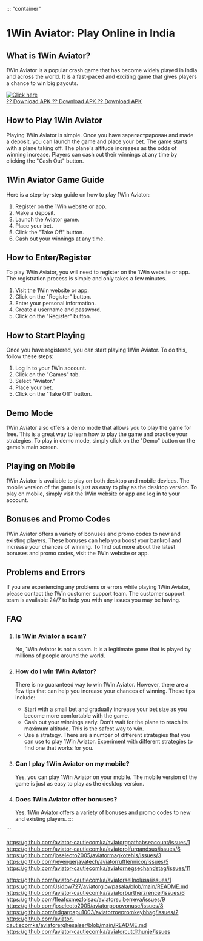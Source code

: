 ::: \"container\"
# 1Win Aviator: Play Online in India

## What is 1Win Aviator?

1Win Aviator is a popular crash game that has become widely played in
India and across the world. It is a fast-paced and exciting game that
gives players a chance to win big payouts.

[![Click
here](https://readscoops.com/wp-content/uploads/2023/03/Readscoop-aviator-1-1.jpg)](https://traff.sbs/deff)\
[?? Download APK ?? Download APK ?? Download
APK](https://traff.sbs/deff)

## How to Play 1Win Aviator

Playing 1Win Aviator is simple. Once you have зарегистрирован and made a
deposit, you can launch the game and place your bet. The game starts
with a plane taking off. The plane\'s altitude increases as the odds of
winning increase. Players can cash out their winnings at any time by
clicking the "Cash Out" button.

## 1Win Aviator Game Guide

Here is a step-by-step guide on how to play 1Win Aviator:

1.  Register on the 1Win website or app.
2.  Make a deposit.
3.  Launch the Aviator game.
4.  Place your bet.
5.  Click the "Take Off" button.
6.  Cash out your winnings at any time.

## How to Enter/Register

To play 1Win Aviator, you will need to register on the 1Win website or
app. The registration process is simple and only takes a few minutes.

1.  Visit the 1Win website or app.
2.  Click on the "Register" button.
3.  Enter your personal information.
4.  Create a username and password.
5.  Click on the "Register" button.

## How to Start Playing

Once you have registered, you can start playing 1Win Aviator. To do
this, follow these steps:

1.  Log in to your 1Win account.
2.  Click on the "Games" tab.
3.  Select "Aviator."
4.  Place your bet.
5.  Click on the "Take Off" button.

## Demo Mode

1Win Aviator also offers a demo mode that allows you to play the game
for free. This is a great way to learn how to play the game and practice
your strategies. To play in demo mode, simply click on the "Demo"
button on the game\'s main screen.

## Playing on Mobile

1Win Aviator is available to play on both desktop and mobile devices.
The mobile version of the game is just as easy to play as the desktop
version. To play on mobile, simply visit the 1Win website or app and log
in to your account.

## Bonuses and Promo Codes

1Win Aviator offers a variety of bonuses and promo codes to new and
existing players. These bonuses can help you boost your bankroll and
increase your chances of winning. To find out more about the latest
bonuses and promo codes, visit the 1Win website or app.

## Problems and Errors

If you are experiencing any problems or errors while playing 1Win
Aviator, please contact the 1Win customer support team. The customer
support team is available 24/7 to help you with any issues you may be
having.

## FAQ

1.  ### Is 1Win Aviator a scam?

    No, 1Win Aviator is not a scam. It is a legitimate game that is
    played by millions of people around the world.

2.  ### How do I win 1Win Aviator?

    There is no guaranteed way to win 1Win Aviator. However, there are a
    few tips that can help you increase your chances of winning. These
    tips include:

    -   Start with a small bet and gradually increase your bet size as
        you become more comfortable with the game.
    -   Cash out your winnings early. Don\'t wait for the plane to reach
        its maximum altitude. This is the safest way to win.
    -   Use a strategy. There are a number of different strategies that
        you can use to play 1Win Aviator. Experiment with different
        strategies to find one that works for you.

3.  ### Can I play 1Win Aviator on my mobile?

    Yes, you can play 1Win Aviator on your mobile. The mobile version of
    the game is just as easy to play as the desktop version.

4.  ### Does 1Win Aviator offer bonuses?

    Yes, 1Win Aviator offers a variety of bonuses and promo codes to new
    and existing players.
:::

\`\`\`

https://github.com/aviator-cautiecomka/aviatorgnathabseacount/issues/1
https://github.com/aviator-cautiecomka/aviatorolfurgandsus/issues/6
https://github.com/joseleoto2005/aviatormagkotehis/issues/3
https://github.com/revengerjavatech/aviatorrufflennicor/issues/5
https://github.com/aviator-cautiecomka/aviatornegsechandstag/issues/11

https://github.com/aviator-cautiecomka/aviatorsellnolusa/issues/1
https://github.com/Jsidbw727/aviatorglowpasala/blob/main/README.md
https://github.com/aviator-cautiecomka/aviatorburtherzrencei/issues/6
https://github.com/fleafsxmezloisaq/aviatorsuiberreva/issues/9
https://github.com/joseleoto2005/aviatorpopovonusc/issues/8
https://github.com/edgarpapu1003/aviatorroepromkeybhag/issues/2
https://github.com/aviator-cautiecomka/aviatorerghesalser/blob/main/README.md
https://github.com/aviator-cautiecomka/aviatorcutdithunje/issues
